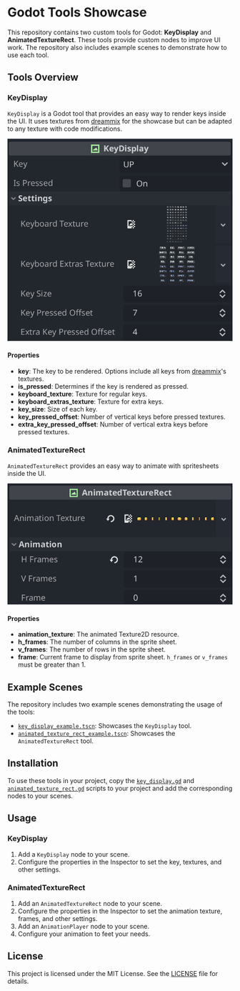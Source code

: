 # Godot Tools Showcase

This repository contains two custom tools for Godot: **KeyDisplay** and **AnimatedTextureRect**. These tools provide custom nodes to improve UI work. The repository also includes example scenes to demonstrate how to use each tool.

## Tools Overview

### KeyDisplay

`KeyDisplay` is a Godot tool that provides an easy way to render keys inside the UI. It uses textures from [dreammix](https://dreammix.itch.io/keyboard-keys-for-ui) for the showcase but can be adapted to any texture with code modifications.

![KeyDisplay Properties](./screenshots/key_display_properties.png)

#### Properties

- **key**: The key to be rendered. Options include all keys from [dreammix](https://dreammix.itch.io/keyboard-keys-for-ui)'s textures.
- **is_pressed**: Determines if the key is rendered as pressed.
- **keyboard_texture**: Texture for regular keys.
- **keyboard_extras_texture**: Texture for extra keys.
- **key_size**: Size of each key.
- **key_pressed_offset**: Number of vertical keys before pressed textures.
- **extra_key_pressed_offset**: Number of vertical extra keys before pressed textures.

### AnimatedTextureRect

`AnimatedTextureRect` provides an easy way to animate with spritesheets inside the UI.

![AnimatedTextureRect Properties](./screenshots/animated_texture_rect_properties.png)

#### Properties

- **animation_texture**: The animated Texture2D resource.
- **h_frames**: The number of columns in the sprite sheet.
- **v_frames**: The number of rows in the sprite sheet.
- **frame**: Current frame to display from sprite sheet. `h_frames` or `v_frames` must be greater than 1.

## Example Scenes

The repository includes two example scenes demonstrating the usage of the tools:

- [`key_display_example.tscn`](./scenes/key_display_example.tscn): Showcases the `KeyDisplay` tool.
- [`animated_texture_rect_example.tscn`](./scenes/animated_texture_rect_example.tscn): Showcases the `AnimatedTextureRect` tool.

## Installation

To use these tools in your project, copy the [`key_display.gd`](./tools/key_display.gd) and [`animated_texture_rect.gd`](./tools/animated_texture_rect.gd) scripts to your project and add the corresponding nodes to your scenes.

## Usage

### KeyDisplay

1. Add a `KeyDisplay` node to your scene.
2. Configure the properties in the Inspector to set the key, textures, and other settings.

### AnimatedTextureRect

1. Add an `AnimatedTextureRect` node to your scene.
2. Configure the properties in the Inspector to set the animation texture, frames, and other settings.
3. Add an `AnimationPlayer` node to your scene.
4. Configure your animation to feet your needs.

## License

This project is licensed under the MIT License. See the [LICENSE](LICENSE) file for details.
